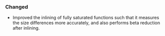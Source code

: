 ### Changed

- Improved the inlining of fully saturated functions such that it measures the size
  differences more accurately, and also performs beta reduction after inlining.
